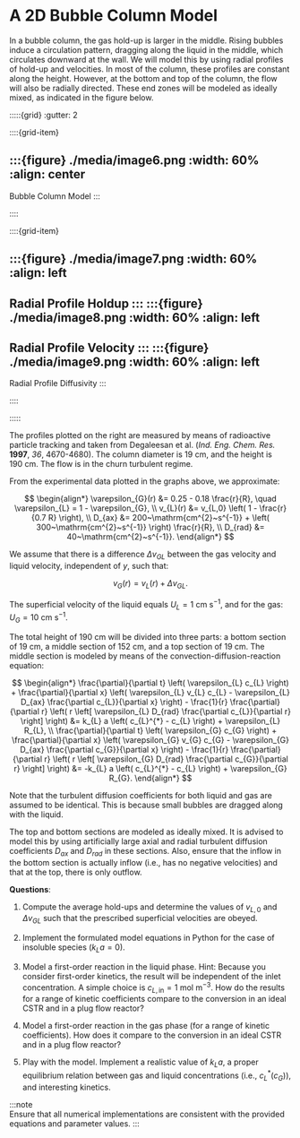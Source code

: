 # A 2D Bubble Column Model

In a bubble column, the gas hold-up is larger in the middle. Rising bubbles induce a circulation pattern, dragging along the liquid in the middle, which circulates downward at the wall. We will model this by using radial profiles of hold-up and velocities. In most of the column, these profiles are constant along the height. However, at the bottom and top of the column, the flow will also be radially directed. These end zones will be modeled as ideally mixed, as indicated in the figure below.

:::::{grid}
:gutter: 2

::::{grid-item}

:::{figure} ./media/image6.png
:width: 60%
:align: center
---
Bubble Column Model
:::

::::

::::{grid-item}

:::{figure} ./media/image7.png
:width: 60%
:align: left
---
Radial Profile Holdup
:::
:::{figure} ./media/image8.png
:width: 60%
:align: left
---
Radial Profile Velocity
:::
:::{figure} ./media/image9.png
:width: 60%
:align: left
---
Radial Profile Diffusivity
:::

::::

:::::

The profiles plotted on the right are measured by means of radioactive particle tracking and taken from Degaleesan et al. (*Ind. Eng. Chem. Res.* **1997**, *36*, 4670-4680). The column diameter is $19~\mathrm{cm}$, and the height is $190~\mathrm{cm}$. The flow is in the churn turbulent regime.

From the experimental data plotted in the graphs above, we approximate:

$$
\begin{align*}
\varepsilon_{G}(r) &= 0.25 - 0.18 \frac{r}{R}, \quad \varepsilon_{L} = 1 - \varepsilon_{G}, \\
v_{L}(r) &= v_{L,0} \left( 1 - \frac{r}{0.7 R} \right), \\
D_{ax} &= 200~\mathrm{cm^{2}~s^{-1}} + \left( 300~\mathrm{cm^{2}~s^{-1}} \right) \frac{r}{R}, \\
D_{rad} &= 40~\mathrm{cm^{2}~s^{-1}}.
\end{align*}
$$

We assume that there is a difference $\Delta v_{GL}$ between the gas velocity and liquid velocity, independent of $y$, such that:

$$
v_{G}(r) = v_{L}(r) + \Delta v_{GL}.
$$

The superficial velocity of the liquid equals $U_{L} = 1~\mathrm{cm~s^{-1}}$, and for the gas: $U_{G} = 10~\mathrm{cm~s^{-1}}$.

The total height of $190~\mathrm{cm}$ will be divided into three parts: a bottom section of $19~\mathrm{cm}$, a middle section of $152~\mathrm{cm}$, and a top section of $19~\mathrm{cm}$. The middle section is modeled by means of the convection-diffusion-reaction equation:

$$
\begin{align*}
\frac{\partial}{\partial t} \left( \varepsilon_{L} c_{L} \right) + \frac{\partial}{\partial x} \left( \varepsilon_{L} v_{L} c_{L} - \varepsilon_{L} D_{ax} \frac{\partial c_{L}}{\partial x} \right) - \frac{1}{r} \frac{\partial}{\partial r} \left( r \left[ \varepsilon_{L} D_{rad} \frac{\partial c_{L}}{\partial r} \right] \right) &= k_{L} a \left( c_{L}^{*} - c_{L} \right) + \varepsilon_{L} R_{L}, \\
\frac{\partial}{\partial t} \left( \varepsilon_{G} c_{G} \right) + \frac{\partial}{\partial x} \left( \varepsilon_{G} v_{G} c_{G} - \varepsilon_{G} D_{ax} \frac{\partial c_{G}}{\partial x} \right) - \frac{1}{r} \frac{\partial}{\partial r} \left( r \left[ \varepsilon_{G} D_{rad} \frac{\partial c_{G}}{\partial r} \right] \right) &= -k_{L} a \left( c_{L}^{*} - c_{L} \right) + \varepsilon_{G} R_{G}.
\end{align*}
$$

Note that the turbulent diffusion coefficients for both liquid and gas are assumed to be identical. This is because small bubbles are dragged along with the liquid.

The top and bottom sections are modeled as ideally mixed. It is advised to model this by using artificially large axial and radial turbulent diffusion coefficients $D_{ax}$ and $D_{rad}$ in these sections. Also, ensure that the inflow in the bottom section is actually inflow (i.e., has no negative velocities) and that at the top, there is only outflow.

**Questions**:

1. Compute the average hold-ups and determine the values of $v_{L,0}$ and $\Delta v_{GL}$ such that the prescribed superficial velocities are obeyed.

2. Implement the formulated model equations in Python for the case of insoluble species ($k_{L} a = 0$).

3. Model a first-order reaction in the liquid phase. Hint: Because you consider first-order kinetics, the result will be independent of the inlet concentration. A simple choice is $c_{L,\mathrm{in}} = 1~\mathrm{mol~m^{-3}}$. How do the results for a range of kinetic coefficients compare to the conversion in an ideal CSTR and in a plug flow reactor?

4. Model a first-order reaction in the gas phase (for a range of kinetic coefficients). How does it compare to the conversion in an ideal CSTR and in a plug flow reactor?

5. Play with the model. Implement a realistic value of $k_{L} a$, a proper equilibrium relation between gas and liquid concentrations (i.e., $c_{L}^{*}(c_{G})$), and interesting kinetics.

:::note  
Ensure that all numerical implementations are consistent with the provided equations and parameter values.
:::
